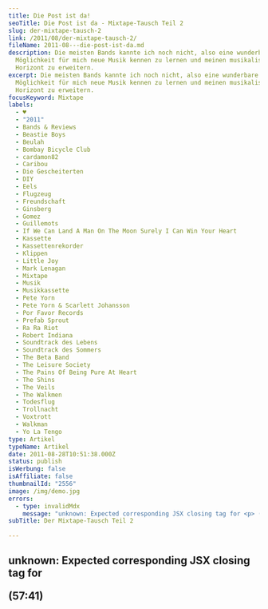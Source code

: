 ```yaml
---
title: Die Post ist da!
seoTitle: Die Post ist da - Mixtape-Tausch Teil 2
slug: der-mixtape-tausch-2
link: /2011/08/der-mixtape-tausch-2/
fileName: 2011-08---die-post-ist-da.md
description: Die meisten Bands kannte ich noch nicht, also eine wunderbare
  Möglichkeit für mich neue Musik kennen zu lernen und meinen musikalischen
  Horizont zu erweitern.
excerpt: Die meisten Bands kannte ich noch nicht, also eine wunderbare
  Möglichkeit für mich neue Musik kennen zu lernen und meinen musikalischen
  Horizont zu erweitern.
focusKeyword: Mixtape
labels:
  - ♥
  - "2011"
  - Bands & Reviews
  - Beastie Boys
  - Beulah
  - Bombay Bicycle Club
  - cardamon82
  - Caribou
  - Die Gescheiterten
  - DIY
  - Eels
  - Flugzeug
  - Freundschaft
  - Ginsberg
  - Gomez
  - Guillemots
  - If We Can Land A Man On The Moon Surely I Can Win Your Heart
  - Kassette
  - Kassettenrekorder
  - Klippen
  - Little Joy
  - Mark Lenagan
  - Mixtape
  - Musik
  - Musikkassette
  - Pete Yorn
  - Pete Yorn & Scarlett Johansson
  - Por Favor Records
  - Prefab Sprout
  - Ra Ra Riot
  - Robert Indiana
  - Soundtrack des Lebens
  - Soundtrack des Sommers
  - The Beta Band
  - The Leisure Society
  - The Pains Of Being Pure At Heart
  - The Shins
  - The Veils
  - The Walkmen
  - Todesflug
  - Trollnacht
  - Voxtrott
  - Walkman
  - Yo La Tengo
type: Artikel
typeName: Artikel
date: 2011-08-28T10:51:38.000Z
status: publish
isWerbung: false
isAffiliate: false
thumbnailId: "2556"
image: /img/demo.jpg
errors:
  - type: invalidMdx
    message: "unknown: Expected corresponding JSX closing tag for <p> (57:41)"
subTitle: Der Mixtape-Tausch Teil 2
  
---
```


## unknown: Expected corresponding JSX closing tag for <p> (57:41)

<!--
Zusätzlich zu den 15 Songs, auf der Kassette, sowie auf 2 CDs (jeweils eine CD
für jede Seite der Kassette), habe ich noch eine dritte CD mit dem Titel "Die
Gescheiterten" erhalten, auf der sich neun Songs befinden, die bereits in der
engeren Auswahl standen, es jedoch am Ende nicht auf das Mixtape geschafft
haben, wobei man hier eindeutig nicht von "gescheiterten" Songs sprechen kann,
wenn man nach der Qualität urteilt. Zusätzlich zur Musik enthielt das Päckchen
einen wundervollen Brief, aus dem ich hier einen kleinen Auszug (mit
freundlicher Genehmigung von Ginsberg) zeigen möchte:

<blockquote>"... Aber nun zum Eingemachten.

Die Kassette darf sich zu Recht damit rühmen, meine bisher Beste zu sein. Ich
habe ja schon so einige erstellt und oftmals war es das heimliche Ziel, die EINE
Kassette zu erstellen, die ich hören muss, 90 Minuten bevor mein Flugzeug an
einer Klippe zerschellt (oder ein ähnliches Szenario). Für diesen Moment ist es
auf jeden Fall gelungen, in zwei Wochen sieht die Sache aber vielleicht auch
wieder anders aus, denn möglicherweise muss ich dann ja auch feststellen, dass
einige Lieder fehlen, nämlich die von Deiner Kassette zum Beispiel. Ich habe ja
auch ernsthaft überlegt die Troll-Nacht aufzunehmen ("Troll-Nacht" von THE
DODOS - einer der youtube-Musikvideo-Tipps von cardamon 82, anm. der Autorin),
es dann aber wieder verworfen, da es dann ja doch darum ging, Dir möglichst
viele neue Lieder nahezubringen. Auf der Todesflugkassette wird aber sicher
Platz dafür sein.

Das Cover habe ich dem Lied gewidmet, welches es immerhin in Dein Blog geschafft
hat ("If We Can Land A Man On The Moon, Then Surely I Can Win Your Heart" von
BEULAH , Anm. d. Autorin). Erstens, weil es an sich schon ein toller Titel ist
und zweitens gefiel mit die Variation des LOVE-Schriftzuges von Robert Indiana.
Das gleichnamige Lied konnte ich dann leider nicht mehr auf der Kassette
unterbringen, weil es von der Zeit nicht ganz in das Konzept passte, und "Emma
Blowguns Last Stand" am Ende des Tages (oder Todesfluges) doch mein
Lieblingslied von BEULAH ist.

Die A-Seite entstpricht im Großen und Ganzen der Playlist, die es in den
vergangenen Wochen zur ungekrönten Königin meiner Playlisten schaffte. Wie Du
feststellen wirst, sind einige Bands mit zwei Liedern vertreten (das gilt auch
für die B-Seite), was unter einigen Vertretern der Mixtape-Zunft (oder -Gilde)
als Frevel gilt, aber an solchen Formalitäten störe ich mich mich nicht und ich
Du sicher auch nicht. Hier sind schon einige meiner Alltime-Favorites
anzutreffen. Die Lieder von THE WALKMEN, THE BETA BAND, das überaus tolle und
epische Lied von YO LA TENGO... Aber ich will an dieser Stelle nichts weiter
vorweg nehmen, sonst übe ich noch unlauteren Einfluss auf Deine Wertung aus.

Die B-Seite ist etwas poppiger gehalten, aber auch hier wieder mit einigen
meiner absoluten Lieblingslieder. Ein paar habe ich Dir bereits vorgespielt,
denn zu jenen Zeitpunkten hatte ich noch ein anderes Konzept für die B-Seite
geplant. Im Grunde wäre es nach diesem Konzept eine Fortführung der A-Seite mit
weniger sehr guten Lieder geworden. Später habe ich mich aber dazu entschieden,
etwas auf die Popschiene abzubiegen, denn die Kassette bietet grundsätzlich eine
gute Möglichkeit, Themen zu variieren, teilweise auch Gegensätzliches auf einem
Medium zu verbinden. Für diese Kassette wäre Gegensätzliches denn jedoch ein
viel zu starkes Wort, aber ich denke, die Seiten treffen schon ihren eigenen
Ton.

Einige Lieder konnten es leider nicht auf die Kassette schaffen, da Du aber
genau wie ich ein Fan von Bonuseditionen bist, dachte ich mir, dass ich Dir
einfach noch eine dritte CD mitgebe..."</blockquote>## Eine gelungene Mischung

Insgesamt ist das Mixtape wirklich eine gelungene Mischung, die wie schon
erwähnt, sehr gut meinen Geschmack trifft, die CDs laufen in meinem Auto hoch
und runter und versüßen mir meine morgentliche Fahrt ins Büro, momentan läuft
wieder die Kassette im Rekorder. Ganz klar der Soundtrack des Sommers, einige
der Songs wurden auf jeden Fall auch zum Soundtrack des Lebens hinzugefügt.

Ganz besonders habe ich mich gefreut, das auch MARK LANEGAN, EELS und CARIBOU
(letzte auf der CD der "Gescheiterten") es geschafft haben, Erwähnung zu finden.
Wunderbar finde ich es, dass ich durch diesen Musiktausch Bands wie THE BOMBAY
BICYCLE CLUB, THE BETA BAND, VOXTROTT, und THE VEILS kennenlernen durfte, mit
denen ich mich ganz sicher noch weiterhin beschäftigen werde, ganz zu schweigen
natürlich von BEULAH, diese Band habe ich bereits in meine Liste der Favoriten
aufgenommen. Ganz besonders hat mir auch " Canadian Girl" von THE WALKMEN
gefallen, ich habe mich bereits einige Male dabei ertappt, wie ich zurückgespult
und das Lied noch mal gehört habe.

Nach dem Hören und auch nach der "Todesflug-Geschichte" ist mir klar geworden,
dass ich bestimmt nochmal ein Mixtape für Ginsberg zusammenstellen werde, da auf
meiner Combilation mit Sicherheit noch einige Songs für den Flug in Richtung
Klippe fehlen. Ach ja: Über den Klassiker von den BEASTIE BOYS habe ich mich
gefreut! Lange nicht mehr gehört, erinnert mich an die wunderschöne alte
Mixtape-Zeit!

[gallery type="rectangular" link="none" size="medium"
ids="2562,2561,2560,2559,2558,2557,2556,2555,2554,2553,2551,2549,2548,2547"]

## Die Musik:### Seite A: _ \_\_\_\_ _ **1.) Yo La Tengo - The Story Of Yo La Tengo**

[youtube=http://www.youtube.com/watch?v=IFrwgyrviTA]

**2.) Mark Lenegan - Hit The City**

[youtube=http://www.youtube.com/watch?v=_xMvw9lCOBw]

**3.) The Walkmen - Blue As Your Blood**

[youtube=http://www.youtube.com/watch?v=6BNt2Cm6Y2A]

**4.) Bombay Bicycle Club - Many Ways**

[youtube=http://www.youtube.com/watch?v=3Zv4s-JQJgQ&amp;playnext=1&amp;list=PL0B0E9714FDC2C976]

**5.) Bombay Bicycle Club - Swansea**

[youtube=http://www.youtube.com/watch?v=neB1iZgr8DY]

**6.) The Beta Band - She´s The One**

[youtube=http://www.youtube.com/watch?v=nqF5LEPzUBI]

**7.) The Walkmen - Candian Girl**

[youtube=http://www.youtube.com/watch?v=DPdfZlm4d-c]

**8.) Eels - Numbered Days** (leider im Internet nicht auffindbar, ist auf dem
Album "Jeannies Diary" zu finden)

**9.) Little Joy - Evaporar**

[youtube=http://www.youtube.com/watch?v=IWXTisH11-Y]

#### Seite B **10.)** **Voxtrott - Indroduction**

[youtube=http://www.youtube.com/watch?v=_nCpuHLGS8w]

**11.) The Leisure Society - A Fighting Chance**

[youtube=http://www.youtube.com/watch?v=FWxy2upYAUk]

**12.) The Leisure Society - The Sleeper**

[youtube=http://www.youtube.com/watch?v=KXdQX2SHqh4]

**13.) Gomez - You, Me And Everybody**

[youtube=http://www.youtube.com/watch?v=nB0rg6nC344]

**14.) The Shins - Phantom Limb**

[youtube=http://www.youtube.com/watch?v=wur50eO9iu8]

**15.) Ra Ra Riot - Too Too Too Fast**

[youtube=http://www.youtube.com/watch?v=smiE4slgGoM]

**16.) Voxtrot - The Start Of Something**

[youtube=http://www.youtube.com/watch?v=PtWhB1JgZGc]

**17.) Guillemots -** **São Paulo**

[youtube=http://www.youtube.com/watch?v=cGvSEgrx9BY]

#### Die Gescheiterten: **18.) The Beasty Boys - I Don´t Know**

[youtube=http://www.youtube.com/watch?v=E-qFgw5i-zU]

**19.) Beulah - I´ll Be Your Lamphade** (Leider im Internet nicht auffindbar,
ist auf dem Album "The Coast Is Never Clean" zu finden)

**20.) Beulah - If We Can Land A Man On The Moon, Surely I Can Win Your Love ♥**

[youtube=http://www.youtube.com/watch?v=SZKFyxCB2Is&amp;list=FLaNjgTF8glhKXAJ-T3331qw&amp;index=33&amp;feature=plpp]

**21.) Caribou - Desiree**

[youtube=http://www.youtube.com/watch?v=QU48sW6zQYY]

**22.) The Veils - Wild Son**

[youtube=http://www.youtube.com/watch?v=L1Dm22ziDBM]

**23.) Yo La Tengo - Deeper Into Movies**

[youtube=http://www.youtube.com/watch?v=iCFWpb8YZJU]

**24.) The Pains Of Being Pure At Heart - Young Adult Friction**

[youtube=http://www.youtube.com/watch?v=HxqAc7yfd6E]

**25.) Pete Yorn &amp; Scarlett Johansson - Relator**

[youtube=http://www.youtube.com/watch?v=5ABMBJ9jT-w]

**26.) Prefab Sprout - Bonny**

[youtube=http://www.youtube.com/watch?v=zefR13phCKM]

-->

  